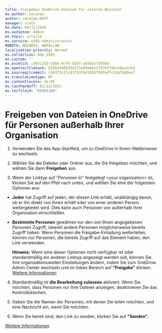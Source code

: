 ```yaml
---
title: Freigeben OneDrive Dateien für externe Benutzer
ms.author: cmcatee
author: cmcatee-MSFT
manager: scotv
ms.date: 04/21/2020
ms.audience: Admin
ms.topic: article
ms.service: o365-administration
ROBOTS: NOINDEX, NOFOLLOW
localization_priority: Normal
ms.collection: Adm_O365
ms.custom: ''
ms.assetid: cd031153-5db6-4cf4-92b7-eb562e7b9568
ms.openlocfilehash: b29824460394371e89a0e217479f7decb9acec63
ms.sourcegitcommit: c26373c21c837937b41026f56fedfc51b7b80ea7
ms.translationtype: MT
ms.contentlocale: de-DE
ms.lasthandoff: 01/12/2022
ms.locfileid: "61951184"
---
```

# <a name="share-files-in-onedrive-with-people-outside-your-organization"></a>Freigeben von Dateien in OneDrive für Personen außerhalb Ihrer Organisation

1. Verwenden Sie das App-Startfeld, um zu OneDrive in Ihrem Webbrowser zu wechseln. 
    
2. Wählen Sie die Dateien oder Ordner aus, die Sie freigeben möchten, und wählen Sie dann **Freigeben** aus. 
    
3. Wenn der Linktyp auf "Personen in" festgelegt \<your organization\> ist, klicken Sie auf den Pfeil nach unten, und wählen Sie eine der folgenden Optionen aus: 
    
  - **Jeder** hat Zugriff auf jeden, der diesen Link erhält, unabhängig davon, ob er ihn direkt von Ihnen erhält oder von einer anderen Person weitergeleitet wird. Dies kann auch Personen von außerhalb Ihrer Organisation einschließen. 
    
  - **Bestimmte Personen** gewähren nur den von Ihnen angegebenen Personen Zugriff, obwohl andere Personen möglicherweise bereits Zugriff haben. Wenn Personen die Freigabe-Einladung weiterleiten, können nur Personen, die bereits Zugriff auf das Element haben, den Link verwenden. 
    
    **Hinweis:** Wenn eine dieser Optionen nicht verfügbar ist oder standardmäßig ein anderer Linktyp angezeigt werden soll, können Sie ihre organisationsweiten Einstellungen ändern, indem Sie zum OneDrive Admin Center wechseln und im linken Bereich auf **"Freigabe"** klicken. [Weitere Informationen](https://go.microsoft.com/fwlink/?linkid=871961)
  
4. Standardmäßig ist **die Bearbeitung zulassen** aktiviert. Wenn Sie möchten, dass Personen nur Ihre Dateien anzeigen, deaktivieren Sie das Kontrollkästchen. 
    
5. Geben Sie die Namen der Personen, mit denen Sie teilen möchten, und eine Nachricht ein, wenn Sie möchten.
    
6. Wenn Sie bereit sind, den Link zu senden, klicken Sie auf **"Senden".** 
    
[Weitere Informationen](https://go.microsoft.com/fwlink/?linkid=871861)
  

